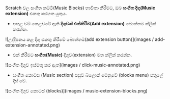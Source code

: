 Scratch වල සංගීත කට්ටි(Music Blocks) භාවිතා කිරීමට, ඔබ **සංගීත දිගු(Music extension)** එකතු කරගත යුතුය.

+ පහළ වම් කෙළවරේ ඇති **දිගුවක් එක්කිරීම(Add extension)** බොත්තම ක්ලික් කරන්න.

![උද්දීපනය කළ දිගු එකතු කිරීමේ බොත්තම(add extension button)](images / add-extension-annotated.png)

+ එක් කිරීමට **සංගීත(Music)** දිගුව(extension) මත ක්ලික් කරන්න.

![සංගීත දිගුව ඉස්මතු කර ඇත](images / click-music-annotated.png)

+ සංගීත කොටස (Music section) පසුව බ්ලොක් මෙනුවේ (blocks menu) පතුලේ දිස් වේ.

![සංගීත දිගුව කොටස් (blocks)](images / music-extension-blocks.png)